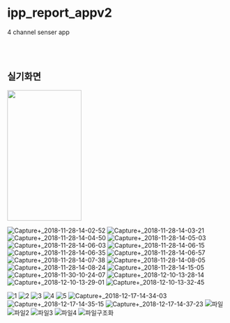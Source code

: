 # ipp_report_appv2
4 channel senser app

</br>
</br>

## 실기화면

<img src ="https://user-images.githubusercontent.com/39528583/131818301-e7ee7953-9eda-434a-8d39-627b4bddf094.png" height=300 width=170>

![Capture+_2018-11-28-14-02-52](https://user-images.githubusercontent.com/39528583/131818301-e7ee7953-9eda-434a-8d39-627b4bddf094.png)
![Capture+_2018-11-28-14-03-21](https://user-images.githubusercontent.com/39528583/131818307-2b53a8a1-370b-4eb6-96d1-fa322a228141.png)
![Capture+_2018-11-28-14-04-50](https://user-images.githubusercontent.com/39528583/131818309-bf38028d-588c-4e57-9376-88b43ced0678.png)
![Capture+_2018-11-28-14-05-03](https://user-images.githubusercontent.com/39528583/131818310-42afd226-069a-422f-ada1-e5891ba8fa63.png)
![Capture+_2018-11-28-14-06-03](https://user-images.githubusercontent.com/39528583/131818315-1dfbd798-0e87-407d-89cb-c70ac9709753.png)
![Capture+_2018-11-28-14-06-15](https://user-images.githubusercontent.com/39528583/131818316-b8e71cbd-631e-4750-a5e1-947114e6ff39.png)
![Capture+_2018-11-28-14-06-35](https://user-images.githubusercontent.com/39528583/131818318-3b0445d2-4e89-4916-a23a-20c223118786.png)
![Capture+_2018-11-28-14-06-57](https://user-images.githubusercontent.com/39528583/131818341-d1933ffa-2c82-4f41-b56c-149ee21c428b.png)
![Capture+_2018-11-28-14-07-38](https://user-images.githubusercontent.com/39528583/131818343-8caf0e78-384f-4717-8ab9-ccfe881e93e9.png)
![Capture+_2018-11-28-14-08-05](https://user-images.githubusercontent.com/39528583/131818345-7a911505-daad-438f-9935-fc9c72cdf5c2.png)
![Capture+_2018-11-28-14-08-24](https://user-images.githubusercontent.com/39528583/131818348-7c15178c-a60f-40f4-b4a2-95252337bb87.png)
![Capture+_2018-11-28-14-15-05](https://user-images.githubusercontent.com/39528583/131818350-add23e47-c773-4dbf-bb4b-7c92b205e930.png)
![Capture+_2018-11-30-10-24-07](https://user-images.githubusercontent.com/39528583/131818352-8bf64aba-4471-41b2-812d-279bb732c1c4.png)
![Capture+_2018-12-10-13-28-14](https://user-images.githubusercontent.com/39528583/131818354-6058f368-d511-4a08-b14f-2730eeaa2b5a.png)
![Capture+_2018-12-10-13-29-01](https://user-images.githubusercontent.com/39528583/131818358-b041aa18-68f2-4a78-8aca-6e892abd1888.png)
![Capture+_2018-12-10-13-32-45](https://user-images.githubusercontent.com/39528583/131818362-c2585e73-778e-4bda-95cb-5a315cd8ded3.png)

![1](https://user-images.githubusercontent.com/39528583/131820032-721c34ff-d04a-413d-a905-a91e2ae93c53.png)
![2](https://user-images.githubusercontent.com/39528583/131820040-75691332-1b4e-467b-b66c-74b0e7e7b369.png)
![3](https://user-images.githubusercontent.com/39528583/131820046-015b793a-63b1-48a3-8bf6-5053fa028676.png)
![4](https://user-images.githubusercontent.com/39528583/131820053-4f5acb5a-3c83-44c3-9672-95430a6fd6ff.png)
![5](https://user-images.githubusercontent.com/39528583/131820057-95b8caea-bc05-4419-9809-c47936bbfc34.png)
![Capture+_2018-12-17-14-34-03](https://user-images.githubusercontent.com/39528583/131820070-b1fd36b3-a424-4728-815d-c00487e96fd9.png)
![Capture+_2018-12-17-14-35-15](https://user-images.githubusercontent.com/39528583/131820083-629f5eae-1329-4143-8898-167a84912fab.png)
![Capture+_2018-12-17-14-37-23](https://user-images.githubusercontent.com/39528583/131820086-f4d523c3-8a08-4437-937a-40910a112008.png)
![파일](https://user-images.githubusercontent.com/39528583/131820096-0307fd18-71a5-48ee-bba5-b92c8f196d44.png)
![파일2](https://user-images.githubusercontent.com/39528583/131820098-56c6e2c7-009a-4414-82a2-958267b6b93f.png)
![파일3](https://user-images.githubusercontent.com/39528583/131820101-8ef3eeb3-253b-4cca-8dc9-e99c5fd7df74.png)
![파일4](https://user-images.githubusercontent.com/39528583/131820104-9c1995d3-1135-4fbe-9c67-f3f25de34054.png)
![파일구조화](https://user-images.githubusercontent.com/39528583/131820105-0d47ef62-1355-4d57-bb33-eb891a17bf16.png)

